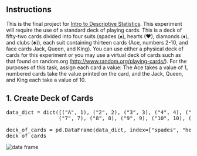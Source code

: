 ## Instructions
This is the final project for [Intro to Descriptive Statistics](https://docs.google.com/document/d/1059JMJ9C5dn7vKUrmfWYle57Ai3Uk9PzxPQBGj5drjE/pub?embedded=true). This experiment will require the use of a standard deck of playing cards. This is a deck of fifty-two cards divided into four suits (spades (♠), hearts (♥), diamonds (♦), and clubs (♣)), each suit containing thirteen cards (Ace, numbers 2-10, and face cards Jack, Queen, and King). You can use either a physical deck of cards for this experiment or you may use a virtual deck of cards such as that found on random.org (http://www.random.org/playing-cards/). For the purposes of this task, assign each card a value: The Ace takes a value of 1, numbered cards take the value printed on the card, and the Jack, Queen, and King each take a value of 10.

## 1. Create Deck of Cards
<pre>data_dict = dict([("A", 1), ("2", 2), ("3", 3), ("4", 4), ("5", 5), ("6", 6),
                 ("7", 7), ("8", 8), ("9", 9), ("10", 10), ("J", 10), ("Q", 10), ("K", 10)])

deck_of_cards = pd.DataFrame(data_dict, index=["spades", "hearts", "diamonds", "clubs"])
deck_of_cards</pre>
![data frame](https://github.com/mthgh/Deck-of-Cards/blob/master/figure_3.png)
